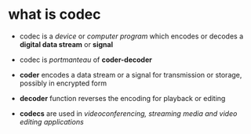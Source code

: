 # what is codec
- codec is a _device_ or _computer program_ which encodes or decodes a __digital data stream__ or __signal__
- codec is _portmanteau_ of __coder-decoder__

- __coder__ encodes a data stream or a signal for transmission or storage, possibly in encrypted form
- __decoder__ function reverses the encoding for playback or editing
- __codecs__ are used in _videoconferencing, streaming media and video editing applications_
